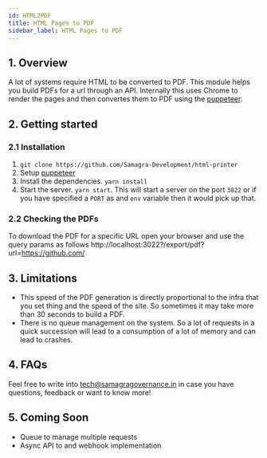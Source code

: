 ```yaml
---
id: HTML2PDF
title: HTML Pages to PDF
sidebar_label: HTML Pages to PDF
---
```


## 1. Overview

A lot of systems require HTML to be converted to PDF. This module helps you build PDFs for a url through an API. Internally this uses Chrome to render the pages and then convertes them to PDF using the [puppeteer](https://github.com/puppeteer/puppeteer).

## 2. Getting started

### 2.1 Installation

1. `git clone https://github.com/Samagra-Development/html-printer`
2. Setup [puppeteer](https://github.com/puppeteer/puppeteer#installation)
3. Install the dependencies. `yarn install`
4. Start the server. `yarn start`. This will start a server on the port `3022` or if you have specified a `PORT` as and `env` variable then it would pick up that.

### 2.2 Checking the PDFs

To download the PDF for a specific URL open your browser and use the query params as follows http://localhost:3022?/export/pdf?url=https://github.com/

## 3. Limitations

- This speed of the PDF generation is directly proportional to the infra that you set thing and the speed of the site. So sometimes it may take more than 30 seconds to build a PDF.
- There is no queue management on the system. So a lot of requests in a quick succession will lead to a consumption of a lot of memory and can lead to crashes.

## 4. FAQs

Feel free to write into tech@samagragovernance.in in case you have questions, feedback or want to know more!

## 5. Coming Soon

- Queue to manage multiple requests
- Async API to and webhook implementation
